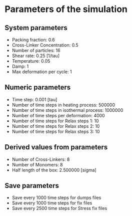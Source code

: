 # Parameters of the simulation

## System parameters 

- Packing fraction: 0.6
- Cross-Linker Concentration: 0.5
- Number of particles: 16
- Shear rate: 0.25 [1/tau]
- Temperature: 0.05
- Damp: 1
- Max deformation per cycle: 1

 ## Numeric parameters 

- Time step: 0.001 [tau]
- Number of time steps in heating process: 500000
- Number of time steps in isothermal process: 1000000
- Number of time steps per deformation: 4000
- Number of time steps for Relax steps 1: 10
- Number of time steps for Relax steps 2: 10
- Number of time steps for Relax steps 3: 10

 ## Derived values from parameters 

- Number of Cross-Linkers: 8
- Number of Monomers: 8
- Half length of the box: 2.500000 [sigma]

 ## Save parameters 

- Save every 1000 time steps for dumps files
- Save every 1000 time steps for fix files
- Save every 2500 time steps for Stress fix files
